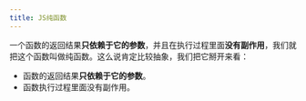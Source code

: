 ```yaml
---
title: JS纯函数
---
```


一个函数的返回结果**只依赖于它的参数**，并且在执行过程里面**没有副作用**，我们就把这个函数叫做纯函数。这么说肯定比较抽象，我们把它掰开来看：

- 函数的返回结果**只依赖于它的参数**。
- 函数执行过程里面没有副作用。

